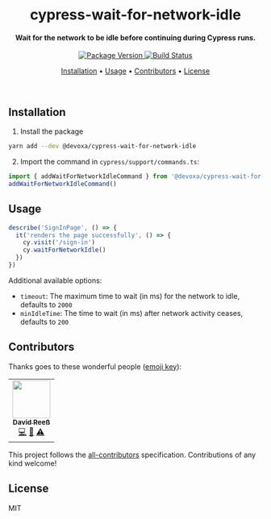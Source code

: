 <!-- Title -->
<h1 align="center">
  cypress-wait-for-network-idle
</h1>

<!-- Description -->
<h4 align="center">
  Wait for the network to be idle before continuing during Cypress runs.
</h4>

<!-- Badges -->
<p align="center">
  <a href="https://www.npmjs.com/package/@devoxa/cypress-wait-for-network-idle">
    <img
      src="https://img.shields.io/npm/v/@devoxa/cypress-wait-for-network-idle?style=flat-square"
      alt="Package Version"
    />
  </a>

  <a href="https://github.com/devoxa/cypress-wait-for-network-idle/actions?query=branch%3Amaster+workflow%3A%22Continuous+Integration%22">
    <img
      src="https://img.shields.io/github/workflow/status/devoxa/cypress-wait-for-network-idle/Continuous%20Integration?style=flat-square"
      alt="Build Status"
    />
  </a>
</p>

<!-- Quicklinks -->
<p align="center">
  <a href="#installation">Installation</a> •
  <a href="#usage">Usage</a> •
  <a href="#contributors">Contributors</a> •
  <a href="#license">License</a>
</p>

<br>

## Installation

1. Install the package

```bash
yarn add --dev @devoxa/cypress-wait-for-network-idle
```

2. Import the command in `cypress/support/commands.ts`:

```ts
import { addWaitForNetworkIdleCommand } from '@devoxa/cypress-wait-for-network-idle/command'
addWaitForNetworkIdleCommand()
```

## Usage

```ts
describe('SignInPage', () => {
  it('renders the page successfully', () => {
    cy.visit('/sign-in')
    cy.waitForNetworkIdle()
  })
})
```

Additional available options:

- `timeout`: The maximum time to wait (in ms) for the network to idle, defaults to `2000`
- `minIdleTime`: The time to wait (in ms) after network activity ceases, defaults to `200`

## Contributors

Thanks goes to these wonderful people ([emoji key](https://allcontributors.org/docs/en/emoji-key)):

<!-- ALL-CONTRIBUTORS-LIST:START - Do not remove or modify this section -->
<!-- prettier-ignore-start -->
<!-- markdownlint-disable -->
<table>
  <tr>
    <td align="center"><a href="https://www.david-reess.de"><img src="https://avatars3.githubusercontent.com/u/4615516?v=4" width="75px;" alt=""/><br /><sub><b>David Reeß</b></sub></a><br /><a href="https://github.com/devoxa/cypress-wait-for-network-idle/commits?author=queicherius" title="Code">💻</a> <a href="https://github.com/devoxa/cypress-wait-for-network-idle/commits?author=queicherius" title="Documentation">📖</a> <a href="https://github.com/devoxa/cypress-wait-for-network-idle/commits?author=queicherius" title="Tests">⚠️</a></td>
  </tr>
</table>

<!-- markdownlint-enable -->
<!-- prettier-ignore-end -->

<!-- ALL-CONTRIBUTORS-LIST:END -->

This project follows the [all-contributors](https://github.com/all-contributors/all-contributors)
specification. Contributions of any kind welcome!

## License

MIT
